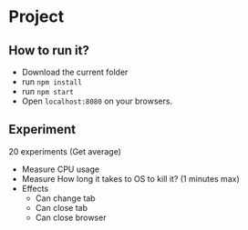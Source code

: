 # Project
## How to run it?
- Download the current folder 
- run `npm install`
- run `npm start`
- Open `localhost:8080` on your browsers.
## Experiment
20 experiments (Get average)
- Measure CPU usage
- Measure How long it takes to OS to kill it? (1 minutes max)
- Effects
  - Can change tab
  - Can close tab
  - Can close browser
